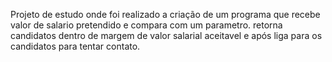 Projeto de estudo onde foi realizado a criação de um programa que recebe valor de salario pretendido e compara com um parametro.
retorna candidatos dentro de margem de valor salarial aceitavel e após liga para os candidatos para tentar contato.
